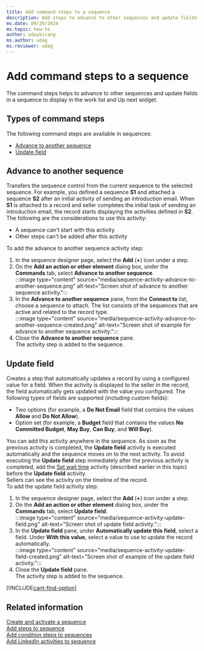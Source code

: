 ```yaml
---
title: Add command steps to a sequence
description: Add steps to advance to other sequences and update fields in a sequence to display in the work list and Up next widget.
ms.date: 09/20/2024
ms.topic: how-to
author: udaykirang
ms.author: udag
ms.reviewer: udag
---
```


# Add command steps to a sequence

The command steps helps to advance to other sequences and update fields in a sequence to display in the work list and Up next widget.

## Types of command steps

The following command steps are available in sequences:  

- [Advance to another sequence](#advance-to-another-sequence)
- [Update field](#update-field)

## Advance to another sequence  

Transfers the sequence control from the current sequence to the selected sequence. For example, you defined a sequence **S1** and attached a sequence **S2** after an initial activity of sending an introduction email. When **S1** is attached to a record and seller completes the initial task of sending an introduction email, the record starts displaying the activities defined in **S2**. The following are the considerations to use this activity:  

- A sequence can't start with this activity
- Other steps can't be added after this activity

To add the advance to another sequence activity step:  

1. In the sequence designer page, select the **Add** (**+**) icon under a step.  
1. On the **Add an action or other element** dialog box, under the **Commands** tab, select **Advance to another sequence**.  
    :::image type="content" source="media/sequence-activity-advance-to-another-sequence.png" alt-text="Screen shot of advance to another sequence activity.":::  
1. In the **Advance to another sequence** pane, from the **Connect to** list, choose a sequence to attach. The list consists of the sequences that are active and related to the record type.  
    :::image type="content" source="media/sequence-activity-advance-to-another-sequence-created.png" alt-text="Screen shot of example for advance to another sequence activity.":::  
1. Close the **Advance to another sequence** pane.  
    The activity step is added to the sequence.
  
## Update field

Creates a step that automatically updates a record by using a configured value for a field. When the activity is displayed to the seller in the record, the field automatically gets updated with the value you configured. The following types of fields are supported (including custom fields):

- Two options (for example, a **Do Not Email** field that contains the values **Allow** and **Do Not Allow**).  
- Option set (for example, a **Budget** field that contains the values **No Committed Budget**, **May Buy**, **Can Buy**, and **Will Buy**).

You can add this activity anywhere in the sequence. As soon as the previous activity is completed, the **Update field** activity is executed automatically and the sequence moves on to the next activity. To avoid executing the **Update field** step immediately after the previous activity is completed, add the [Set wait time](steps-sequence.md#set-wait-time) activity (described earlier in this topic) before the **Update field** activity.  
Sellers can see the activity on the timeline of the record.  
To add the update field activity step:  

1. In the sequence designer page, select the **Add** (**+**) icon under a step.  
1. On the **Add an action or other element** dialog box, under the **Commands** tab, select **Update field**.  
    :::image type="content" source="media/sequence-activity-update-field.png" alt-text="Screen shot of update field activity.":::  
1. In the **Update field** pane, under **Automatically update this field**, select a field. Under **With this value**, select a value to use to update the record automatically.  
    :::image type="content" source="media/sequence-activity-update-field-created.png" alt-text="Screen shot of example of the update field activity.":::  
1. Close the **Update field** pane.  
    The activity step is added to the sequence.

[!INCLUDE[cant-find-option](../includes/cant-find-option.md)]

## Related information

[Create and activate a sequence](create-and-activate-a-sequence.md)  
[Add steps to sequence](steps-sequence.md)  
[Add condition steps to sequences](adaptive-sequence.md)  
[Add LinkedIn activities to sequence](linkedin-activities-sequence.md)  
